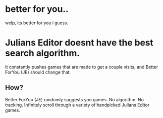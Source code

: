 # better for you..

welp, its better for you i guess.

# Julians Editor doesnt have the best search algorithm.
It constantly pushes games that are made to get a couple visits, and Better ForYou (JE) should change that.

## How?
Better ForYou (JE) randomly suggests you games. No algorithm. No tracking. Infinitely scroll through a variety of handpicked Julians Editor games.
